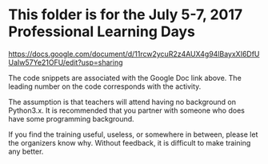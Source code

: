 # This folder is for the July 5-7, 2017 Professional Learning Days

https://docs.google.com/document/d/11rcw2ycuR2z4AUX4g94lBayxXI6DfUUaIw57Ye21OFU/edit?usp=sharing

The code snippets are associated with the Google Doc link above. The leading number on the code corresponds with the activity. 

The assumption is that teachers will attend having no background on Python3.x. It is recommended that you partner with someone who does have some programming background.

If you find the training useful, useless, or somewhere in between, please let the organizers know why. Without feedback, it is difficult to make training any better.
